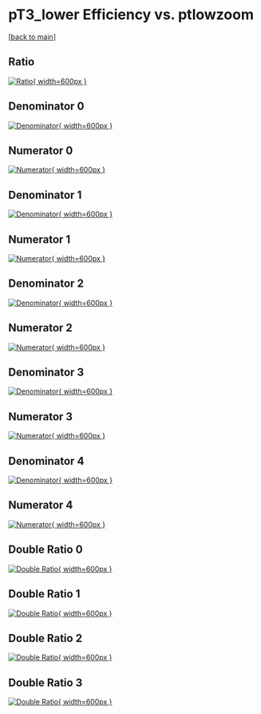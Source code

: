 # pT3_lower Efficiency vs. ptlowzoom

[[back to main](./)]



## Ratio

[![Ratio](../mtv/var/pT3_lower_xtr_11_1_eff_ptlowzoom.png){ width=600px }](../mtv/var/pT3_lower_xtr_11_1_eff_ptlowzoom.pdf)

## Denominator 0

[![Denominator](../mtv/den/pT3_lower_xtr_11_1_eff_ptlowzoom_den0.png){ width=600px }](../mtv/den/pT3_lower_xtr_11_1_eff_ptlowzoom_den0.pdf)

## Numerator 0

[![Numerator](../mtv/num/pT3_lower_xtr_11_1_eff_ptlowzoom_num0.png){ width=600px }](../mtv/num/pT3_lower_xtr_11_1_eff_ptlowzoom_num0.pdf)

## Denominator 1

[![Denominator](../mtv/den/pT3_lower_xtr_11_1_eff_ptlowzoom_den1.png){ width=600px }](../mtv/den/pT3_lower_xtr_11_1_eff_ptlowzoom_den1.pdf)

## Numerator 1

[![Numerator](../mtv/num/pT3_lower_xtr_11_1_eff_ptlowzoom_num1.png){ width=600px }](../mtv/num/pT3_lower_xtr_11_1_eff_ptlowzoom_num1.pdf)

## Denominator 2

[![Denominator](../mtv/den/pT3_lower_xtr_11_1_eff_ptlowzoom_den2.png){ width=600px }](../mtv/den/pT3_lower_xtr_11_1_eff_ptlowzoom_den2.pdf)

## Numerator 2

[![Numerator](../mtv/num/pT3_lower_xtr_11_1_eff_ptlowzoom_num2.png){ width=600px }](../mtv/num/pT3_lower_xtr_11_1_eff_ptlowzoom_num2.pdf)

## Denominator 3

[![Denominator](../mtv/den/pT3_lower_xtr_11_1_eff_ptlowzoom_den3.png){ width=600px }](../mtv/den/pT3_lower_xtr_11_1_eff_ptlowzoom_den3.pdf)

## Numerator 3

[![Numerator](../mtv/num/pT3_lower_xtr_11_1_eff_ptlowzoom_num3.png){ width=600px }](../mtv/num/pT3_lower_xtr_11_1_eff_ptlowzoom_num3.pdf)

## Denominator 4

[![Denominator](../mtv/den/pT3_lower_xtr_11_1_eff_ptlowzoom_den4.png){ width=600px }](../mtv/den/pT3_lower_xtr_11_1_eff_ptlowzoom_den4.pdf)

## Numerator 4

[![Numerator](../mtv/num/pT3_lower_xtr_11_1_eff_ptlowzoom_num4.png){ width=600px }](../mtv/num/pT3_lower_xtr_11_1_eff_ptlowzoom_num4.pdf)

## Double Ratio 0

[![Double Ratio](../mtv/ratio/pT3_lower_xtr_11_1_eff_ptlowzoom_ratio0.png){ width=600px }](../mtv/ratio/pT3_lower_xtr_11_1_eff_ptlowzoom_ratio0.pdf)

## Double Ratio 1

[![Double Ratio](../mtv/ratio/pT3_lower_xtr_11_1_eff_ptlowzoom_ratio1.png){ width=600px }](../mtv/ratio/pT3_lower_xtr_11_1_eff_ptlowzoom_ratio1.pdf)

## Double Ratio 2

[![Double Ratio](../mtv/ratio/pT3_lower_xtr_11_1_eff_ptlowzoom_ratio2.png){ width=600px }](../mtv/ratio/pT3_lower_xtr_11_1_eff_ptlowzoom_ratio2.pdf)

## Double Ratio 3

[![Double Ratio](../mtv/ratio/pT3_lower_xtr_11_1_eff_ptlowzoom_ratio3.png){ width=600px }](../mtv/ratio/pT3_lower_xtr_11_1_eff_ptlowzoom_ratio3.pdf)

